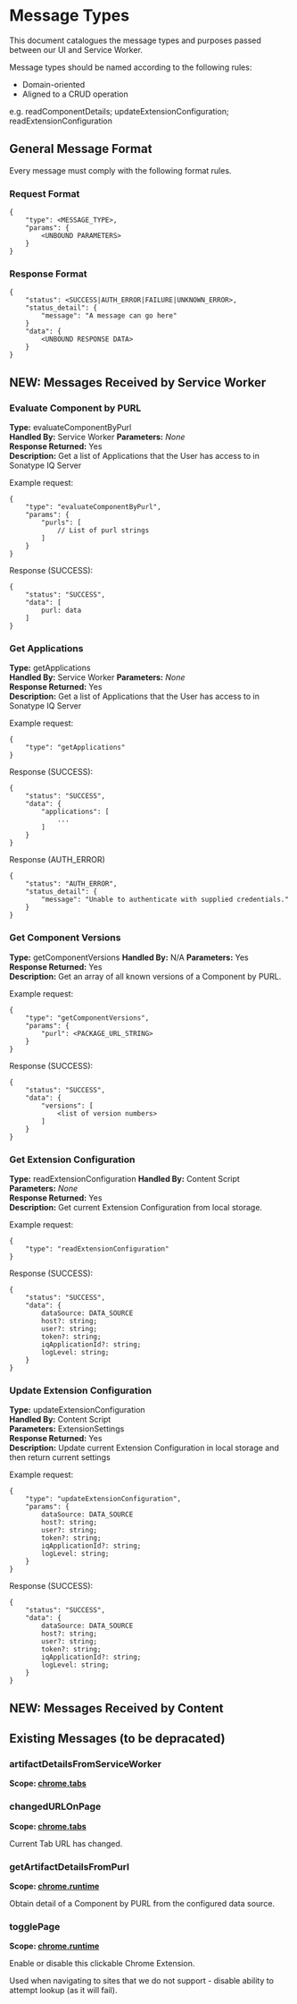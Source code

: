 # Message Types

This document catalogues the message types and purposes passed between our UI and Service Worker.

Message types should be named according to the following rules:
- Domain-oriented 
- Aligned to a CRUD operation
  
e.g. readComponentDetails; updateExtensionConfiguration; readExtensionConfiguration

## General Message Format

Every message must comply with the following format rules.

### Request Format

```
{
    "type": <MESSAGE_TYPE>,
    "params": {
        <UNBOUND PARAMETERS>
    }
}
```

### Response Format

```
{
    "status": <SUCCESS|AUTH_ERROR|FAILURE|UNKNOWN_ERROR>,
    "status_detail": {
        "message": "A message can go here"
    }
    "data": {
        <UNBOUND RESPONSE DATA>
    }
}
```


## NEW: Messages Received by Service Worker

### Evaluate Component by PURL

**Type:** evaluateComponentByPurl  
**Handled By:** Service Worker
**Parameters:** *None*  
**Response Returned:** Yes  
**Description:** Get a list of Applications that the User has access to in Sonatype IQ Server  

Example request:
```
{
    "type": "evaluateComponentByPurl",
    "params": {
        "purls": [
            // List of purl strings
        ]
    }
}
```

Response (SUCCESS):
```
{
    "status": "SUCCESS",
    "data": [
        purl: data
    ]
}
```

### Get Applications

**Type:** getApplications  
**Handled By:** Service Worker
**Parameters:** *None*  
**Response Returned:** Yes  
**Description:** Get a list of Applications that the User has access to in Sonatype IQ Server  

Example request:
```
{
    "type": "getApplications"
}
```

Response (SUCCESS):
```
{
    "status": "SUCCESS",
    "data": {
        "applications": [
            ...
        ]
    }
}
```

Response (AUTH_ERROR)
```
{
    "status": "AUTH_ERROR",
    "status_detail": {
        "message": "Unable to authenticate with supplied credentials."
    }
}
```

### Get Component Versions

**Type:** getComponentVersions 
**Handled By:** N/A
**Parameters:** Yes  
**Response Returned:** Yes  
**Description:** Get an array of all known versions of a Component by PURL.  

Example request:
```
{
    "type": "getComponentVersions",
    "params": {
        "purl": <PACKAGE_URL_STRING>
    }
}
```

Response (SUCCESS):
```
{
    "status": "SUCCESS",
    "data": {
        "versions": [
            <list of version numbers>
        ]
    }
}
```


### Get Extension Configuration

**Type:** readExtensionConfiguration 
**Handled By:** Content Script  
**Parameters:** *None*  
**Response Returned:** Yes  
**Description:** Get current Extension Configuration from local storage.  

Example request:
```
{
    "type": "readExtensionConfiguration"
}
```

Response (SUCCESS):
```
{
    "status": "SUCCESS",
    "data": {
        dataSource: DATA_SOURCE
        host?: string;
        user?: string;
        token?: string;
        iqApplicationId?: string;
        logLevel: string;
    }
}
```

### Update Extension Configuration

**Type:** updateExtensionConfiguration  
**Handled By:** Content Script   
**Parameters:** ExtensionSettings  
**Response Returned:** Yes  
**Description:** Update current Extension Configuration in local storage and then return current settings

Example request:
```
{
    "type": "updateExtensionConfiguration",
    "params": {
        dataSource: DATA_SOURCE
        host?: string;
        user?: string;
        token?: string;
        iqApplicationId?: string;
        logLevel: string;
    }
}
```

Response (SUCCESS):
```
{
    "status": "SUCCESS",
    "data": {
        dataSource: DATA_SOURCE
        host?: string;
        user?: string;
        token?: string;
        iqApplicationId?: string;
        logLevel: string;
    }
}
```

## NEW: Messages Received by Content


## Existing Messages (to be depracated)

### artifactDetailsFromServiceWorker

**Scope: [chrome.tabs](https://developer.chrome.com/docs/extensions/reference/tabs/)**

### changedURLOnPage

**Scope: [chrome.tabs](https://developer.chrome.com/docs/extensions/reference/tabs/)**

Current Tab URL has changed.

### getArtifactDetailsFromPurl

**Scope: [chrome.runtime](https://developer.chrome.com/docs/extensions/reference/runtime/)**

Obtain detail of a Component by PURL from the configured data source.

### togglePage

**Scope: [chrome.runtime](https://developer.chrome.com/docs/extensions/reference/runtime/)**

Enable or disable this clickable Chrome Extension.

Used when navigating to sites that we do not support - disable ability to attempt lookup (as it will fail).